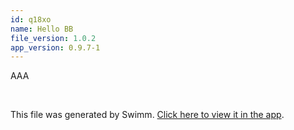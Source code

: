 ```yaml
---
id: q18xo
name: Hello BB
file_version: 1.0.2
app_version: 0.9.7-1
---
```


AAA

<br/>

This file was generated by Swimm. [Click here to view it in the app](http://localhost:5000/repos/ls4DA2fLasmQuEbT4ipw/docs/q18xo).
